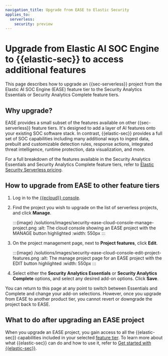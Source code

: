 ```yaml
---
navigation_title: Upgrade from EASE to Elastic Security
applies_to:
  serverless:
    security: preview
---
```


# Upgrade from Elastic AI SOC Engine to {{elastic-sec}} to access additional features

This page describes how to upgrade an {{sec-serverless}} project from the Elastic AI SOC Engine (EASE) feature tier to the Security Analytics Essentials or Security Analytics Complete feature tiers.

## Why upgrade?
EASE provides a small subset of the features available on other {{sec-serverless}} feature tiers. It's designed to add a layer of AI features onto your existing SOC software stack. In contrast, {{elastic-sec}} provides a full set of SOC capabilities including many additional ways to ingest data, prebuilt and customizable detection rules, response actions, integrated threat intelligence, runtime protection, data visualization, and more. 

For a full breakdown of the features available in the Security Analytics Essentials and Security Analytics Complete feature tiers, refer to [Elastic Security Serverless pricing](https://www.elastic.co/pricing/serverless-security).


## How to upgrade from EASE to other feature tiers

1. Log in to the [{{ecloud}} console](https://console.qa.cld.elstc.co/).
2. Find the project you wish to upgrade on the list of serverless projects, and click **Manage**. 

   :::{image} /solutions/images/security-ease-cloud-console-manage-project.png
   :alt: The cloud console showing an EASE project with the MANAGE button highlighted
   :width: 550px
   :::

3. On the project management page, next to **Project features**, click **Edit**.

   :::{image} /solutions/images/security-ease-cloud-console-edit-project-features.png
   :alt: The manage project page for an EASE project with the EDIT button highlighted
   :width: 550px
   :::

4. Select either the **Security Analytics Essentials** or **Security Analytics Complete** options, and select any desired add-on options. Click **Save**. 

You can return to this page at any point to switch between Essentials and Complete and change your add-on selections.
However, once you upgrade from EASE to another product tier, you cannot revert or downgrade the project back to EASE. 

## What to do after upgrading an EASE project

When you upgrade an EASE project, you gain access to all the {{elastic-sec}} capabilities included in your selected [feature tier](https://www.elastic.co/pricing/serverless-security). To learn more about what {{elastic-sec}} can do and how to use it, refer to [Get started with {{elastic-sec}}](/solutions/security/get-started.md).